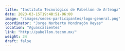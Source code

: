 ```yaml
---
title: "Instituto Tecnológico de Pabellón de Arteaga"
date: 2023-03-15T19:48:51-06:00
image: "/images/sedes-participantes/logo-general.png"
coordinator: "Jorge Norberto Mondragón Reyes" 
location: "Aguascalientes"
link: "http://pabellon.tecnm.mx/"
weight: 34
draft: false
---
```


